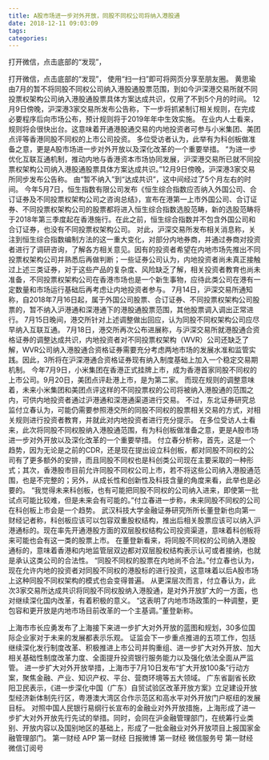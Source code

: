 ```yaml
---
title: A股市场进一步对外开放，同股不同权公司将纳入港股通
date: 2018-12-11 09:03:09
tags: 
categories: 
---
```

打开微信，点击底部的“发现”，
<!-- more -->
打开微信，点击底部的“发现”，
使用“扫一扫”即可将网页分享至朋友圈。
黄思瑜
由7月的暂不将同股不同权公司纳入港股通股票范围，到如今沪深港交易所就不同投票权架构公司纳入港股通股票具体方案达成共识，仅用了不到5个月的时间。
12月9日傍晚，沪深港3家交易所发布公告称，下一步将抓紧制订相关规则，在完成必要程序后向市场公布，预计规则将于2019年年中生效实施。
在业内人士看来，规则将会很快出台。这意味着开通港股通交易的内地投资者可参与小米集团、美团点评等香港同股不同权的上市公司投资。
多位受访者认为，此举有为科创板做准备之意，更是A股市场进一步对外开放以及深化改革的一个重要举措。
“为进一步优化互联互通机制，推动内地与香港资本市场协同发展，沪深港交易所已就不同投票权架构公司纳入港股通股票具体方案达成共识。”12月9日傍晚，沪深港3家交易所同步发布公告称。
由“暂不纳入”到“达成共识”，这中间经过了5个月左右的时间。
今年5月7日，恒生指数有限公司发布《恒生综合指数应否纳入外国公司、合订证券及不同投票权架构公司之咨询总结》，宣布在港第一上市外国公司、合订证券、不同投票权架构公司的股票都将进入恒生综合指数选股范畴，新的选股范畴将于2018年第三季度起在香港施行。在此之前，恒生综合指数并不包含外国公司和合订证券，也没有不同投票权架构公司。
对此，沪深交易所发布相关消息称，关注到恒生综合指数编制方法的这一重大变化，对部分内地券商，并通过券商对投资者进行了调研咨询，了解各方相关意见。因有的投资者希望在内地市场先推出不同投票权架构公司并熟悉后再做判断；一些证券公司认为，内地投资者尚未真正接触过上述三类证券，对于这些产品的复杂度、风险缺乏了解，相关投资者教育也尚未准备，不同投票权架构公司在香港市场也是一个新生事物，应待此类公司在港有一定数量和市场运行基础后再考虑让内地投资者参与。
7月14日，沪深交易所通知称，自2018年7月16日起，属于外国公司股票、合订证券、不同投票权架构公司股票的，暂不纳入沪港通和深港通下的港股通股票范围，其他股票调入调出正常进行。
7月15日晚间，港交所针对上述调整做出回应，认为同股不同权架构公司应尽早纳入互联互通。
7月18日，港交所再次公布进展称，与沪深交易所就港股通合资格证券的调整达成共识，内地投资者对不同投票权架构（WVR）公司还缺乏了解，WVR公司纳入港股通合资格证券需要充分考虑两地市场的发展水准和监管实践。因此，3所将在沪深港通合资格证券现有纳入制度基础上加入一个稳定交易期机制。
今年7月9日，小米集团在香港正式挂牌上市，成为香港首家同股不同权的上市公司。9月20日，美团点评赴港上市，是为第二家。
而现在规则的调整意味着，未来小米集团和美团点评这样的不同投票权的公司将被纳入港股通的范围之内，可供内地投资者通过沪港通和深港通渠道进行交易。
不过，东北证券研究总监付立春认为，可能仍需要参照港交所的同股不同权的股票相关交易的方式，对相关规则进行投资者教育，并就此对内地投资者进行充分提示。
在多位受访人士看来，此次将同股不同权股纳入港股通范围，有为科创板做准备之意，更是A股市场进一步对外开放以及深化改革的一个重要举措。
付立春分析称，首先，这是一个趋势，因为无论是之前的CDR，还是现在提出设立科创板，都对同股不同权的公司有了更多额外的安排，而且同股不同权也是科创类公司现在主要采取的一种形式；其次，香港股市目前允许同股不同权公司上市，若不将这些公司纳入港股通范围，也是不完整的；另外，从成长性和创新性及科技含量的角度来看，此举也是必要的。
“我觉得未来科创板，也有可能把同股不同权的公司纳入进来，即使第一批试点可能比较难，但是未来会有可能的。”付立春进一步称，未来同股不同权的公司在科创板上市会是一个趋势。
武汉科技大学金融证券研究所所长董登新也向第一财经记者称，科创板应该可以包容双重股权结构，推出后相关股票应该可以纳入沪港通标的。现在率先开通港股方面的双层股权结构公司投资渠道，意味着科创板将来可能也会有这一类的股票上市。
在董登新看来，将同股不同权的公司纳入港股通标的，意味着香港和内地监管层双边都对双层股权结构表示认可或者接纳，也就是承认这类公司的合法性。
“同股不同权的股票在内地尚不合法。”付立春也认为，现在允许内地的投资者对同股不同权的港股标的进行投资，这意味着以后A股市场上这种同股不同权架构的模式也会变得普遍。
从更深层次而言，付立春认为，此次3家交易所达成共识将同股不同权股纳入港股通，是对外开放扩大的一方面，也对继续深化国内改革，有着积极的意义。
“这表明了内地市场政策的一种调整，更包容和更开放是内地市场目前改革的一个主基调。”董登新称。
 
 
上海市市长应勇发布了上海接下来进一步扩大对外开放的蓝图和规划，30多位国际企业家对于未来的发展都表示乐观。
证监会下一步重点推进的五项工作，包括继续深化发行制度改革、积极推进上市公司并购重组、进一步扩大对外开放、加大相关基础性制度改革力度、全面提升投资银行服务能力以及强化依法全面从严监管。
进一步扩大对外开放举措，上海市于7月10日发布“扩大开放100条”行动方案，聚焦金融、产业、知识产权、平台、营商环境等五大领域。
广东省副省长欧阳卫民表示，《进一步深化中国（广东）自贸试验区改革开放方案》立足建设开放型经济新体制先行区，粤港澳大湾区合作示范区和高水平对外开放门户枢纽的发展目标。
对照中国人民银行易纲行长宣布的金融业对外开放措施，上海形成了进一步扩大对外开放先行先试的举措。同时，会同在沪金融管理部门，在统筹行业类别、开放内容以及国别地区的基础上，形成了一批金融业对外开放项目上报国家金融管理部门。
第一财经
APP
第一财经
日报微博
第一财经
微信服务号
第一财经
微信订阅号
